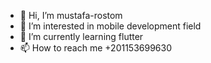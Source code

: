 - 👋 Hi, I’m mustafa-rostom
- 👀 I’m interested in mobile development field
- 🌱 I’m currently learning flutter
- 📫 How to reach me +201153699630

<!---
mustafa-rostom/mustafa-rostom is a ✨ special ✨ repository because its `README.md` (this file) appears on your GitHub profile.
You can click the Preview link to take a look at your changes.
--->
